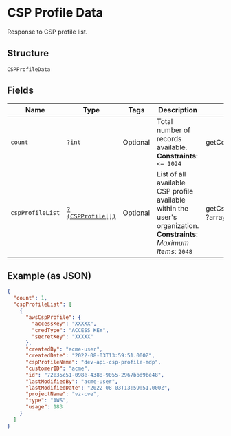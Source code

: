 
# CSP Profile Data

Response to CSP profile list.

## Structure

`CSPProfileData`

## Fields

| Name | Type | Tags | Description | Getter | Setter |
|  --- | --- | --- | --- | --- | --- |
| `count` | `?int` | Optional | Total number of records available.<br>**Constraints**: `<= 1024` | getCount(): ?int | setCount(?int count): void |
| `cspProfileList` | [`?(CSPProfile[])`](../../doc/models/csp-profile.md) | Optional | List of all available CSP profile available within the user's organization.<br>**Constraints**: *Maximum Items*: `2048` | getCspProfileList(): ?array | setCspProfileList(?array cspProfileList): void |

## Example (as JSON)

```json
{
  "count": 1,
  "cspProfileList": [
    {
      "awsCspProfile": {
        "accessKey": "XXXXX",
        "credType": "ACCESS_KEY",
        "secretKey": "XXXXX"
      },
      "createdBy": "acme-user",
      "createdDate": "2022-08-03T13:59:51.000Z",
      "cspProfileName": "dev-api-csp-profile-mdp",
      "customerID": "acme",
      "id": "72e35c51-098e-4388-9055-2967bbd9be48",
      "lastModifiedBy": "acme-user",
      "lastModifiedDate": "2022-08-03T13:59:51.000Z",
      "projectName": "vz-cve",
      "type": "AWS",
      "usage": 183
    }
  ]
}
```

